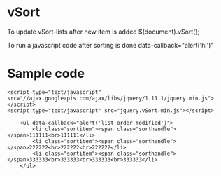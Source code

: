 # vSort

To update vSort-lists after new item is added
		$(document).vSort();

To run a javascript code after sorting is done
 		data-callback="alert('hi')"
 
Sample code
===========
    <script type="text/javascript" src="//ajax.googleapis.com/ajax/libs/jquery/1.11.1/jquery.min.js"></script>
    <script type="text/javascript" src="jquery.vSort.min.js"></script>

		<ul data-callback="alert('list order modified')">
			<li class="sortitem"><span class="sorthandle"> </span>111111<br>111111</li>
			<li class="sortitem"><span class="sorthandle"> </span>222222<br>222222<br>222222</li>
			<li class="sortitem"><span class="sorthandle"> </span>333333<br>333333<br>333333<br>333333</li>
		</ul>
